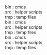 bin : cmds        
src : helper scripts      
tmp : temp files      
bin : cmds        
src : helper scripts      
tmp : temp files      
bin : cmds        
src : helper scripts      
tmp : temp files      
